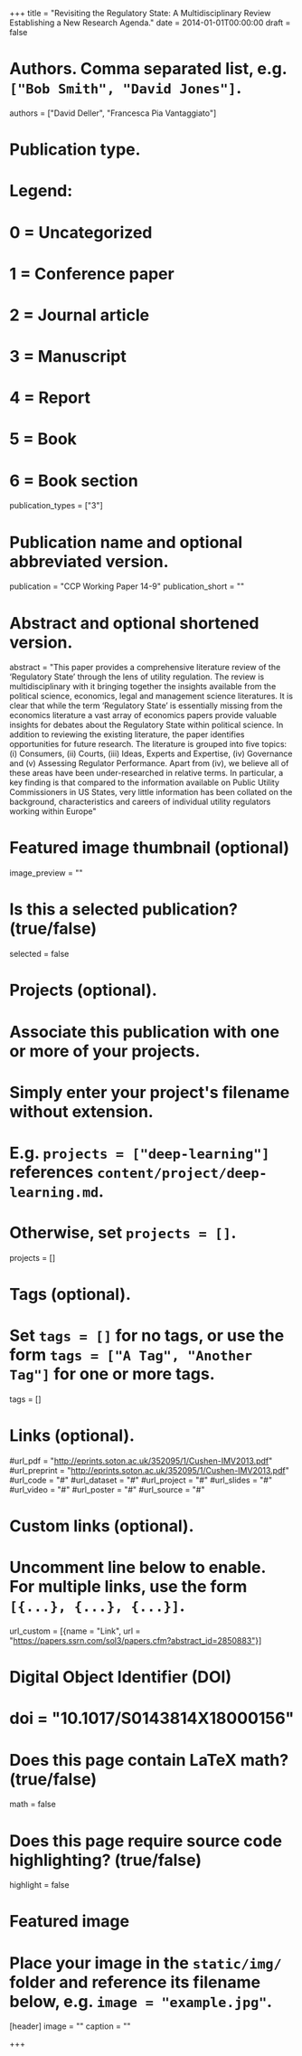 +++
title = "Revisiting the Regulatory State: A Multidisciplinary Review Establishing a New Research Agenda."
date = 2014-01-01T00:00:00
draft = false

# Authors. Comma separated list, e.g. `["Bob Smith", "David Jones"]`.
authors = ["David Deller", "Francesca Pia Vantaggiato"]

# Publication type.
# Legend:
# 0 = Uncategorized
# 1 = Conference paper
# 2 = Journal article
# 3 = Manuscript
# 4 = Report
# 5 = Book
# 6 = Book section
publication_types = ["3"]

# Publication name and optional abbreviated version.
publication = "CCP Working Paper 14-9"
publication_short = ""

# Abstract and optional shortened version.
abstract = "This paper provides a comprehensive literature review of the ‘Regulatory State’ through the lens of utility regulation. The review is multidisciplinary with it bringing together the insights available from the political science, economics, legal and management science literatures. It is clear that while the term ‘Regulatory State’ is essentially missing from the economics literature a vast array of economics papers provide valuable insights for debates about the Regulatory State within political science. In addition to reviewing the existing literature, the paper identifies opportunities for future research. The literature is grouped into five topics: (i) Consumers, (ii) Courts, (iii) Ideas, Experts and Expertise, (iv) Governance and (v) Assessing Regulator Performance. Apart from (iv), we believe all of these areas have been under-researched in relative terms. In particular, a key finding is that compared to the information available on Public Utility Commissioners in US States, very little information has been collated on the background, characteristics and careers of individual utility regulators working within Europe"


# Featured image thumbnail (optional)
image_preview = ""

# Is this a selected publication? (true/false)
selected = false

# Projects (optional).
#   Associate this publication with one or more of your projects.
#   Simply enter your project's filename without extension.
#   E.g. `projects = ["deep-learning"]` references `content/project/deep-learning.md`.
#   Otherwise, set `projects = []`.
projects = []

# Tags (optional).
#   Set `tags = []` for no tags, or use the form `tags = ["A Tag", "Another Tag"]` for one or more tags.
tags = []

# Links (optional).
#url_pdf = "http://eprints.soton.ac.uk/352095/1/Cushen-IMV2013.pdf"
#url_preprint = "http://eprints.soton.ac.uk/352095/1/Cushen-IMV2013.pdf"
#url_code = "#"
#url_dataset = "#"
#url_project = "#"
#url_slides = "#"
#url_video = "#"
#url_poster = "#"
#url_source = "#"

# Custom links (optional).
#   Uncomment line below to enable. For multiple links, use the form `[{...}, {...}, {...}]`.
url_custom = [{name = "Link", url = "https://papers.ssrn.com/sol3/papers.cfm?abstract_id=2850883"}]

# Digital Object Identifier (DOI)
# doi = "10.1017/S0143814X18000156"

# Does this page contain LaTeX math? (true/false)
math = false

# Does this page require source code highlighting? (true/false)
highlight = false

# Featured image
# Place your image in the `static/img/` folder and reference its filename below, e.g. `image = "example.jpg"`.
[header]
image = ""
caption = ""

+++

